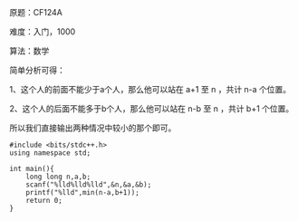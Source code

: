 原题：CF124A

难度：入门，1000

算法：数学


简单分析可得：

1、这个人的前面不能少于a个人，那么他可以站在 a+1 至 n ，共计 n-a 个位置。

2、这个人的后面不能多于b个人，那么他可以站在 n-b 至 n ，共计 b+1 个位置。

所以我们直接输出两种情况中较小的那个即可。

```
#include <bits/stdc++.h>
using namespace std;

int main(){
	long long n,a,b;
	scanf("%lld%lld%lld",&n,&a,&b);
	printf("%lld",min(n-a,b+1));
	return 0;
}
```